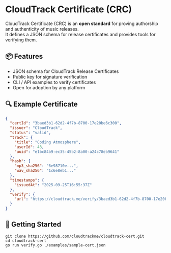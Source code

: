 # CloudTrack Certificate (CRC)

CloudTrack Certificate (CRC) is an **open standard** for proving authorship and authenticity of music releases.  
It defines a JSON schema for release certificates and provides tools for verifying them.

## 📦 Features
- JSON schema for CloudTrack Release Certificates
- Public key for signature verification
- CLI / API examples to verify certificates
- Open for adoption by any platform

## 🔍 Example Certificate
```json
{
  "certId": "3baed3b1-62d2-4f7b-8700-17e20be6c300",
  "issuer": "CloudTrack",
  "status": "valid",
  "track": {
    "title": "Coding Atmosphere",
    "userId": 43,
    "uuid": "e1bc84b9-ec35-45b2-8a00-a24c78eb9641"
  },
  "hash": {
    "mp3_sha256": "6e98710e...",
    "wav_sha256": "1c6e8eb1..."
  },
  "timestamps": {
    "issuedAt": "2025-09-25T16:55:37Z"
  },
  "verify": {
    "url": "https://cloudtrack.me/verify/3baed3b1-62d2-4f7b-8700-17e20be6c300"
  }
}
```

## 🚀 Getting Started
```
git clone https://github.com/cloudtrackme/cloudtrack-cert.git
cd cloudtrack-cert
go run verify.go ./examples/sample-cert.json
```

